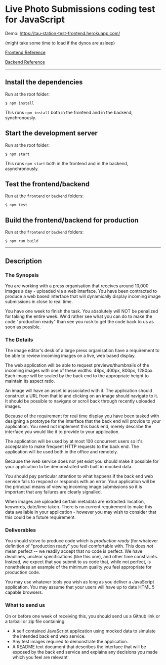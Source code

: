 # Live Photo Submissions coding test for JavaScript

Demo: https://tau-station-test-frontend.herokuapp.com/

(might take some time to load if the dynos are asleep)

[Frontend Reference](frontend)

[Backend Reference](backend)

---

## Install the dependencies

Run at the root folder:

```
$ npm install
```

This runs `npm install` both in the frontend and in the backend, synchronously.

## Start the development server

Run at the root folder:

```
$ npm start
```

This runs `npm start` both in the frontend and in the backend, asynchronously.

## Test the frontend/backend

Run at the `frontend` or `backend` folders:

```
$ npm test
```

## Build the frontend/backend for production

Run at the `frontend` or `backend` folders:

```
$ npm run build
```

---

## Description

### The Synopsis

You are working with a press organisation that receives around 10,000 images a day - uploaded via a web interface. You have been contracted to produce a web based interface that will dynamically display incoming image submissions in close to real time.

You have one week to finish the task. You absolutely will NOT be penalized for taking the entire week. We'd rather see what you can do to make the code "production ready" than see you rush to get the code back to us as soon as possible.

### The Details

The image editor's desk of a large press organisation have a requirement to be able to review incoming images on a live, web based display.

The web application will be able to request previews/thumbnails of the incoming images with one of these widths: 48px, 400px, 800px, 1280px. Each image will be scaled by the back end to the appropriate height to maintain its aspect ratio.

An image will have an asset id associated with it. The application should construct a URL from that id and clicking on an image should navigate to it. It should be possible to navigate or scroll back through recently uploaded images.

Because of the requirement for real time display you have been tasked with designing a prototype for the interface that the back end will provide to your application. You need not implement this back end, merely describe the interface you would like it to provide to your application.

The application will be used by at most 100 concurrent users so it's acceptable to make frequent HTTP requests to the back end. The application will be used both in the office and remotely.

Because the web service does not yet exist you should make it possible for your application to be demonstrated with built in mocked data.

You should pay particular attention to what happens if the back end web service fails to respond or responds with an error. Your application will be the principal means of viewing incoming image submissions so it is important that any failures are clearly signalled.

When images are uploaded certain metadata are extracted: location, keywords, date/time taken. There is no current requirement to make this data available in your application - however you may wish to consider that this could be a future requirement.

### Deliverables

You should strive to produce code which is _production ready_ (for whatever definition of "production ready" you feel comfortable with. This does _not_ mean perfect -- we readily accept that no code is perfect. We have deadlines, unclear specifications (like this one), and other time constraints. Instead, we expect that you submit to us code that, while not perfect, is nonetheless an example of the minimum quality you feel appropriate for production code.

You may use whatever tools you wish as long as you deliver a JavaScript application. You may assume that your users will have up to date HTML 5 capable browsers.

### What to send us

On or before one week of receiving this, you should send us a Github link or a tarball or zip file containing:

- A self contained JavaScript application using mocked data to simulate the intended back end web service.
- Any test images required to demonstrate the application.
- A README text document that describes the interface that will be exposed by the back end service and explains any decisions you made which you feel are relevant
